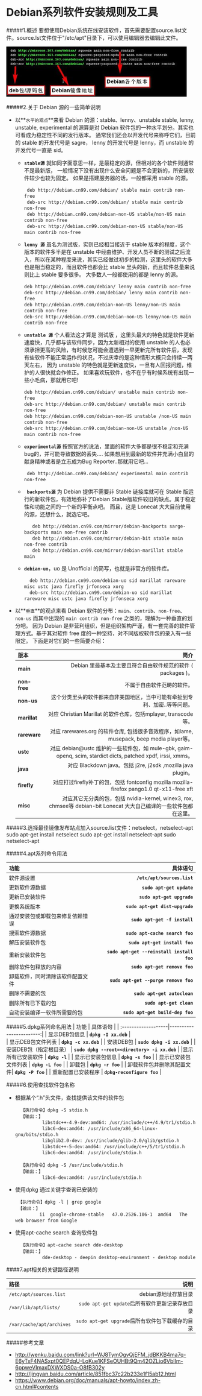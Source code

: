 Debian系列软件安装规则及工具
==========================

#####1.概述
要想使用Debian系统在线安装软件，首先需要配置source.list文件。source.lst文件位于"/etc/apt"目录下，可以使用编辑器去编辑此文件。

![sources.list](../images/sourceslist.png)


#####2.关于 Debian 源的一些简单说明

+ 以**`水平的观点`**来看 Debian 的源：stable、lenny、unstable  stable, lenny, unstable, experimental 的源算是对 Debian 软件包的一种水平划分。其实也可看成为稳定性不同的发行版本。 通常我们还会以开发代号来称呼它们，目前的 stable 的开发代号是 sagre， lenny 的开发代号是 lenny，而 unstable 的开发代号一直是 sid。  
    +  **`stable源`**  就如同字面意思一样，是最稳定的源，但相对的各个软件则通常不是最新版， 一般情况下没有出现什么安全问题是不会更新的，所安装软件较少也较为固定。  如果是搭建服务器的话，一般都采用 stable 的源。  
    
            deb http://debian.cn99.com/debian/ stable main contrib non-free 
            deb-src http://debian.cn99.com/debian/ stable main contrib non-free  
            deb http://debian.cn99.com/debian-non-US stable/non-US main contrib non-free 
            deb-src http://debian.cn99.com/debian-non-US stable/non-US main contrib non-free

    +   **`lenny 源`**  虽名为测试版，实则已经相当接近于 stable 版本的程度，这个版本的软件多半是在 unstable 中经由维护、开发人员不断的测试之后流入，所以在某种程度来说，其实已经做过初步的检测，这里头的软件大多也是相当稳定的，而且软件也都会比 stable 里头的新，而且软件总量来说则比上 stable 要多很多。 大多数人一般都使用的都是 lenny 的源。

            deb http://debian.cn99.com/debian/ lenny main contrib non-free
            deb-src http://debian.cn99.com/debian/ lenny main contrib non-free
            deb http://debian.cn99.com/debian-non-US lenny/non-US main contrib non-free
            deb-src http://debian.cn99.com/debian-non-US lenny/non-US main contrib non-free   

    +   **`unstable 源`**  个人看法这才算是 测试版 ，这里头最大的特色就是软件更新速度快，几乎都与该软件同步，因为太新相对的使用 unstable 的人也必须承担更高的风险，有时候您可能会遭遇到一早更新完所有软件后，发现有些软件不能正常运作的状况，不过庆幸的是这种情形大概只会持续一两天左右， 因为 unstable 的特色就是更新速度快，一旦有人回报问题，维护的人很快就会作修正。 如果喜欢玩软件，也不在乎有时候系统有出现一些小毛病，那就用它吧! 

            deb http://debian.cn99.com/debian/ unstable main contrib non-free 
            deb-src http://debian.cn99.com/debian/ unstable main contrib non-free  
            deb http://debian.cn99.com/debian-non-US unstable /non-US main contrib non-free 
            deb-src http://debian.cn99.com/debian-non-US unstable /non-US main contrib non-free   

    +  **`experimental源`**  按照官方的说法，里面的软件大多都是很不稳定和充满bug的，并可能导致数据的丢失…. 如果想用到最新的软件并充满小白鼠的献身精神或者是立志成为Bug Reporter..那就用它吧… 
    
            deb http://debian.cn99.com/debian/ experimental main contrib non-free

   + **` backports源`**  为 Debian 提供不需要非 Stable 链接库就可在 Stable 版运行的新软件包，有效地弥补了Debian Stable版软件较旧的缺点。属于稳定性和功能之间的一个新的平衡点吧。  而且，这是 Lonecat 大大目前使用的源，还想什么，就选它吧。  

            deb http://debian.cn99.com/mirror/debian-backports sarge-backports main non-free contrib 
            deb http://debian.cn99.com/mirror/debian-bit stable main non-free contrib 
            deb http://debian.cn99.com/mirror/debian-marillat stable main  

    + **`debian-uo`**，uo 是 Unofficial 的简写，也就是非官方的软件库。  
            
            deb http://debian.cn99.com/debian-uo sid marillat rareware misc ustc java firefly jrfonseca xorg 
            deb-src http://debian.cn99.com/debian-uo sid marillat rareware misc ustc java firefly jrfonseca xorg 


+ 以**`垂直`**的观点来看 Debian 软件的分布：`main`、`contrib`、`non-free`、`non-us` 而其中出现的 `main contrib non-free` 之类的，理解为一种垂直的划分吧。  因为 Debian 是非营利组织，但是组织架构严谨，有一套完善的软件管理方式。基于其对软件 free 度的一种坚持，对不同版权软件包的录入有一些限定。 下面是对它们的一些简要介绍：  


    | 版本               |           简介       |
    | :-------------------|------------------------:| 
    | **main** |    Debian 里最基本及主要且符合自由软件规范的软件 ( packages )。|  contrib     这里头软件虽然可以在 Debian ( non-free ) 软件。 
    | **non-free**   |不属于自由软件范畴的软件。 | 
    | **non-us**    | 这个分类里头的软件都来自非美国地区，当中可能有牵扯到专利、加密..等等问题。|
    |**marillat** |   对应 Christian Marillat 的软件仓库，包括mplayer, transcode等。  |
    |**rareware** |  对应 rarewares.org 的软件仓库, 包括很多音效程序，如lame, musepack, beep media player等。 | 
    | **ustc**   |   对应 debian@ustc 维护的一些软件包，如 mule-gbk, gaim-openq, scim, stardict dicts, patched xpdf, irssi, xmms。| 
    |  **java**  |     对应 Blackdown java。包括 j2re, j2sdk ,mozilla java plugin。| 
    |   **firefly** |     对应打过firefly补丁的包，包括 fontconfig mozilla mozilla-firefox pango1.0 qt-x11-free xft |
    |  **misc**  |    对应其它无分类的包，包括 nvidia-kernel, winex3, rox, chmsee等  debian-bit Lonecat 大大自己编译的一些软件包都在这里。|


#####3.选择最佳镜像发布站点加入source.list文件：netselect，netselect-apt
    sudo apt-get install netselect
    sudo apt-get install netselect-apt
    sudo netselect-apt

#####4.apt系列命令用法

|         功能         | 具体语句            | 
| :-------------------|------------------------:| 
| 软件源设置           | **`/etc/apt/sources.list`** |  
| 更新软件源数据       |   **`sudo apt-get update`** | 
| 更新已安装软件       |    **`sudo apt-get upgrade`** |
| 更换系统版本       |    **`sudo apt-get dist-upgrade`** |
|通过安装包或卸载包来修复依赖错误       |    **`sudo apt-get -f install`** |
| 搜索软件源数据       |    **`sudo apt-cache search foo`** |
| 解压安装软件包       |    **`sudo apt-get install foo`** |
| 重新安装软件包       |    **`sudo apt-get --reinstall install foo`** |
| 删除软件包释放的内容       |    **`sudo apt-get remove foo`** |
| 卸载软件，同时清除该软件配置文件| **`sudo apt-get --purge remove foo`** |
| 删除不需要的包       |    **`sudo apt-get autoclean`** |
| 删除所有已下载的包       |    **`sudo apt-get clean`** |
| 自动安装编译一软件所需要的包       |    **`sudo apt-get build-dep foo`** |


#####5.dpkg系列命名用法
|         功能         | 具体语句            | 
| :-------------------|------------------------:| 
| 显示DEB包信息          | **`dpkg -I xx.deb`** |  
| 显示DEB包文件列表      |   **`dpkg -c xx.deb`** | 
| 安装DEB包             |    **`sudo dpkg -i xx.deb`** |
| 安装DEB包（指定根目录） |  **`sudo dpkg --root=<directory> -i xx.deb`** |
|显示所有已安装软件       |    **`dpkg -l`** |
| 显示已安装包信息       |    **`dpkg -s foo`** |
| 显示已安装包文件列表    |    **`dpkg -L foo`** |
| 卸载包                |    **`dpkg -r foo`** |
| 卸载软件包并删除其配置文件|    **`dpkg -P foo`** |
| 重新配置已安装程序      |    **`dpkg-reconfigure foo`** |


#####6.使用查找软件包名称

+ 根据某个“.h”头文件，查找提供该文件的软件包

        【执行命令】dpkg -S stdio.h
        【输出：】
                libstdc++-4.9-dev:amd64: /usr/include/c++/4.9/tr1/stdio.h
                libc6-dev:amd64: /usr/include/x86_64-linux-gnu/bits/stdio.h
                libglib2.0-dev: /usr/include/glib-2.0/glib/gstdio.h
                libstdc++-5-dev:amd64: /usr/include/c++/5/tr1/stdio.h
                libc6-dev:amd64: /usr/include/stdio.h
        
        【执行命令】dpkg -S /usr/include/stdio.h
        【输出：】
                libc6-dev:amd64: /usr/include/stdio.h

+  使用dpkg 通过关键字查询已安装的

        【执行命令】dpkg -l | grep google
        【输出：】
                ii  google-chrome-stable   47.0.2526.106-1  amd64   The web browser from Google

+ 使用apt-cache search 查询软件包
    
        【执行命令】apt-cache search dde-desktop
        【输出：】
                dde-desktop - deepin desktop-environment - desktop module

####7.apt相关的关键路径说明

|路径|说明|
| :-------------------|------------------------:| 
|`/etc/apt/sources.list` | debian源地址存放目录|
|`/var/lib/apt/lists/` |  `sudo apt-get update`后所有软件更新记录存放目录|
|`/var/cache/apt/archives`|`sudo apt-get upgrade`后所有软件包下载缓存的目录|

#####参考文章
+ http://wenku.baidu.com/link?url=WJ8TymOgvQjEFM_jdBKKB4ma7q-E6yTxF4NASxpt0QEPdqU-LoKue1KFSeOUHBt9Qm42OZLio6VblIm-6ppweVImaxDXWXDS0a-O8fB302y
+ http://jingyan.baidu.com/article/851fbc37c22b233e1f15ab12.html
+ https://www.debian.org/doc/manuals/apt-howto/index.zh-cn.html#contents